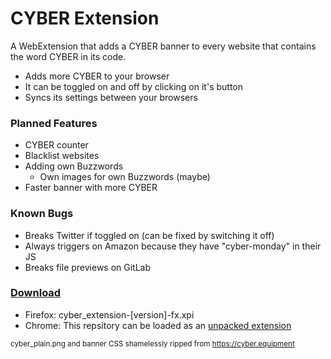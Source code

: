 # CYBER Extension

A WebExtension that adds a CYBER banner to every website that contains the word CYBER in its code.

- Adds more CYBER to your browser
- It can be toggled on and off by clicking on it's button
- Syncs its settings between your browsers

### Planned Features
- CYBER counter
- Blacklist websites
- Adding own Buzzwords
    - Own images for own Buzzwords (maybe)
- Faster banner with more CYBER

### Known Bugs
- Breaks Twitter if toggled on (can be fixed by switching it off)
- Always triggers on Amazon because they have "cyber-monday" in their JS
- Breaks file previews on GitLab

### [Download](https://dl.nzbr.de/addons/cyber/)
- Firefox: cyber_extension-[version]-fx.xpi
- Chrome: This repsitory can be loaded as an [unpacked extension](https://developer.chrome.com/extensions/getstarted)

<sup>cyber_plain.png and banner CSS shamelessly ripped from <https://cyber.equipment></sup>
